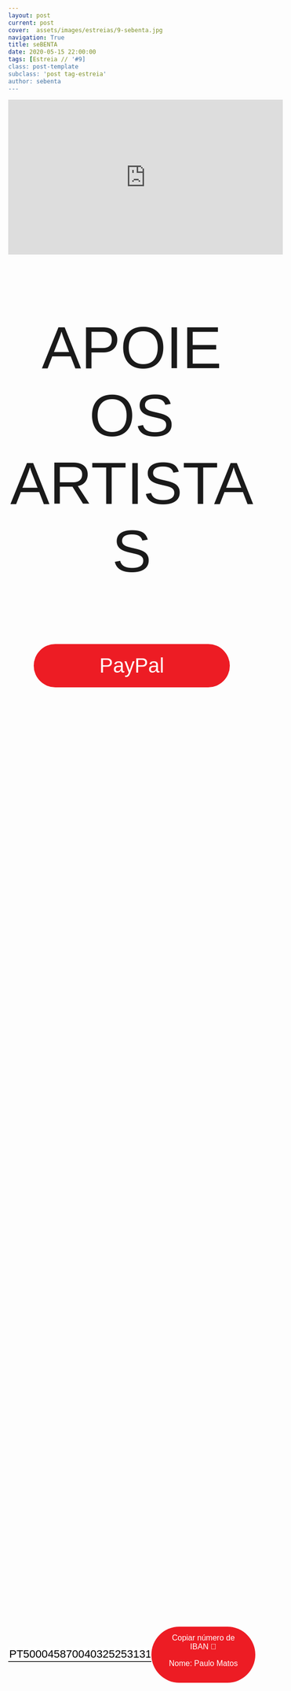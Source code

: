 ```yaml
---
layout: post
current: post
cover:  assets/images/estreias/9-sebenta.jpg
navigation: True
title: seBENTA
date: 2020-05-15 22:00:00
tags: [Estreia // '#9]
class: post-template
subclass: 'post tag-estreia'
author: sebenta
---
```


<!-- warning: keep the content after the ? in the link, for autoplay -->
<iframe width="560" height="315" src="https://www.youtube.com/embed/knwm0glyR9U?rel=0&amp;autoplay=1&amp;controls=0&amp;showinfo=0" frameborder="0" allow="accelerometer; autoplay; encrypted-media; gyroscope; picture-in-picture" allowfullscreen></iframe>



<!-- CSS code for some personalization -->
<style>
    .button {
      margin: auto;  
      display: block;
      border-radius: 70px;
      background-color: #ED1C24;
      border: none;
      color: #FFFFFF;
      text-align: center;
      font-family: "Verdana", sans-serif;
      font-size: 2.6rem;
      padding: 20px;
      width: 25rem;
      transition: all 0.5s;
      cursor: pointer;
    }
    
    .button span {
      cursor: pointer;
      display: inline-block;
      position: relative;
      transition: 0.5s;
    }
    
    .button span:after {
      content: '\00bb';
      position: absolute;
      opacity: 0;
      top: 0;
      right: -20px;
      transition: 0.5s;
    }
    
    .button:hover span {
      padding-right: 25px;
    }
    
    .button:hover span:after {
      opacity: 1;
      right: 0;
       display: inline-block;
    }


    .apoia {
        font-family: "Avant Garde", Avantgarde, "Century Gothic", CenturyGothic, "AppleGothic", sans-serif;
        font-size: 3vmax;
        text-align: center;
        text-transform: uppercase;
        text-rendering: optimizeLegibility;
    }


    .iban{
      margin: auto;  
      text-align: center;
      font-family: "Verdana", sans-serif;
      font-size: 1.8rem;
      padding-top: 2rem;
    }

    .btn {
      border: none;
      background-color: inherit;
      padding: 14px 28px;
      font-size: 16px;
      cursor: pointer;
      display: inline-block;
      font-family: "Verdana", sans-serif;
      border-radius: 70px;
    }

    .btn:hover {background: #454545;}

    .success {color: green;}
    .info {color: dodgerblue;}
    .warning {color: orange;}
    .danger {color: red;}
    .default {color: black;}

    /* Blue */
    .info {
      color: white;
      background: #2196F3;
      background-color: #ED1C24;
      font-family: "Verdana", sans-serif;
    }

    .info:hover {
      background: #454545;
      color: white;
    }

    .no-outline:focus {
      outline: none;
    }

  .info_numbers{
    font-family: "Verdana", sans-serif;
    font-size: 1.4rem;
  }
    
    .centerthat{
      height: 100%;
      display: flex;
      align-items: center;
      justify-content: center;
    }

    input {
      border-top-style: hidden;
      border-right-style: hidden;
      border-left-style: hidden;
      border-bottom-style: groove;
    }

</style>

<!-- JAVASCRIPT functions for autocopying text-->
<script>
function myFunction() {
  /* Get the text field */
  var copyText = document.getElementById("myInput");

  /* Select the text field */
  copyText.select();
  copyText.setSelectionRange(0, 99999); /*For mobile devices*/

  /* Copy the text inside the text field */
  document.execCommand("copy");

  // /* Alert the copied text */
  // alert("Copied the text: " + copyText.value);
}
function myFunction2() {
  /* Get the text field */
  var copyText = document.getElementById("myInput2");

  /* Select the text field */
  copyText.select();
  copyText.setSelectionRange(0, 99999); /*For mobile devices*/

  /* Copy the text inside the text field */
  document.execCommand("copy");

  // /* Alert the copied text */
  // alert("Copied the text: " + copyText.value);
}
</script>




<div class="center">
    <p class = "apoia">Apoie os artistas</p> 
    <button class="button" onclick="window.location.href = 'https://www.paypal.com/cgi-bin/webscr?cmd=_donations&business=BVWCDRZS5FJFW&item_name=SEBENTA%40TEIA19&currency_code=EUR&source=url';"><span>PayPal </span></button>
<br>
<div class = "centerthat">
  <!-- The text field -->
  <input type="text" class="no-outline info_numbers" value="PT50004587004032525313175" id="myInput"> 
  <!-- The button used to copy the text -->
  <button class="btn info"  onclick="myFunction()">Copiar número de IBAN 🏧 <br />

  Nome: Paulo Matos </button>
</div>
<br>
<br>

 <div class = "centerthat"> 
  <!-- The text field -->
  <input type="text" class="no-outline info_numbers" value="915683668" id="myInput2">
  <!-- The button used to copy the text -->
  <button class="btn info" onclick="myFunction2()">Copiar número de MBWAY 📲</button>
</div>

</div>  



<br>

seBENTA apresentam ao vivo “Mundo Irreal”, em concerto através da plataforma de conteúdos artísticos TEIA19.
“Mundo Irreal” é o single de avanço para o próximo álbum do trio, composto por Paulecas na voz e no baixo, Fadista na bateria e Ricko na guitarra (músico convidado).

Os seBENTA assumem cada vez mais um lugar de excelência no panorama do rock nacional como uma das melhores bandas da atualidade. A 18 de Maio de 2020, celebram 16 anos. “Bem, Pensando Assim” foi o primeiro single da banda. Retirado do álbum “O Beijo” (2006), estreou na Antena 3 e tornou-se rapidamente num sucesso de popularidade de rádio. Dois anos depois, com o tema “Ver Vamos” (2008), retirado do álbum “Efeito Secundário”, a banda criou um verdadeiro hino de rádio e televisão. E quem não se lembra de ouvir “Balas de Prata” e “Olhos de Quem”? Temas que foram tantas vezes ouvidos e preferidos do público. Em 2012 e 2013, anos em que o mundo podia acabar, os seBENTA fizeram-nos acreditar que o amor tudo pode com “Grita Pelo Nosso Amor”. Em 2016 a banda surpreendeu com o álbum Raio-X e conseguiu reunir Zé Pedro (Xutos & Pontapés) e o famoso surfista Garrett McNamara no single “VIVE”. Foi um álbum que colocou a banda em lugar de destaque nos escaparates do rock nacional. Um dos marcos mais importantes aconteceu em 2019: os SEBENTA assinalaram os 15 anos da banda e proporcionaram um grande concerto no Lisboa ao Vivo.

Os seBENTA, com tantas provas dadas, continuam a fazer dos seus concertos momentos únicos e imperdíveis. A banda continua a ser contagiada com a energia recebida pelo público tanto nas melhores salas nacionais como fora do país. E de olhos postos no momento presente, a banda promete voltar a surpreender com o próximo álbum. Estão agora a terminar as gravações de um disco que vai ter como novidade a apresentação de alguns temas cantados em inglês, entre outras surpresas.



### Segue os seBENTA
* Facebook: <a href="https://www.facebook.com/mrcharliemancini/">https://www.facebook.com/seBENTA.official/</a>
* Instagram: <a href="https://www.instagram.com/mrcharliemancini/">https://www.instagram.com/sebenta_official//</a>
* YouTube: <a href="https://www.instagram.com/mrcharliemancini/">https://www.youtube.com/channel/UC3JucakODLMkOoXdkjh7kvw</a>

